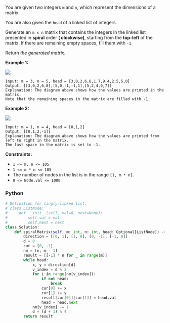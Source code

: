 You are given two integers  `m`  and  `n`, which represent the dimensions of a matrix.

You are also given the  `head`  of a linked list of integers.

Generate an  `m x n`  matrix that contains the integers in the linked list presented in  **spiral**  order  **(
clockwise)**, starting from the  **top-left**  of the matrix. If there are remaining empty spaces, fill them with  `-1`.

Return  _the generated matrix_.

**Example 1:**

![](https://assets.leetcode.com/uploads/2022/05/09/ex1new.jpg)

```
Input: m = 3, n = 5, head = [3,0,2,6,8,1,7,9,4,2,5,5,0]
Output: [[3,0,2,6,8],[5,0,-1,-1,1],[5,2,4,9,7]]
Explanation: The diagram above shows how the values are printed in the matrix.
Note that the remaining spaces in the matrix are filled with -1.
```

**Example 2:**

![](https://assets.leetcode.com/uploads/2022/05/11/ex2.jpg)

```
Input: m = 1, n = 4, head = [0,1,2]
Output: [[0,1,2,-1]]
Explanation: The diagram above shows how the values are printed from left to right in the matrix.
The last space in the matrix is set to -1.
```

**Constraints:**

- `1 <= m, n <= 105`
- `1 <= m * n <= 105`
- The number of nodes in the list is in the range  `[1, m * n]`.
- `0 <= Node.val <= 1000`

### Python

```python
# Definition for singly-linked list.
# class ListNode:
#     def __init__(self, val=0, next=None):
#         self.val = val
#         self.next = next
class Solution:
    def spiralMatrix(self, m: int, n: int, head: Optional[ListNode]) -> List[List[int]]:
        direction = [[0, 1], [1, 0], [0, -1], [-1, 0]]
        d = 0
        cur = [0, -1]
        nm = [n, m - 1]
        result = [[-1] * n for _ in range(m)]
        while head:
            x, y = direction[d]
            v_index = d % 2
            for i in range(nm[v_index]):
                if not head:
                    break
                cur[0] += x
                cur[1] += y
                result[cur[0]][cur[1]] = head.val
                head = head.next
            nm[v_index] -= 1
            d = (d + 1) % 4
        return result

```